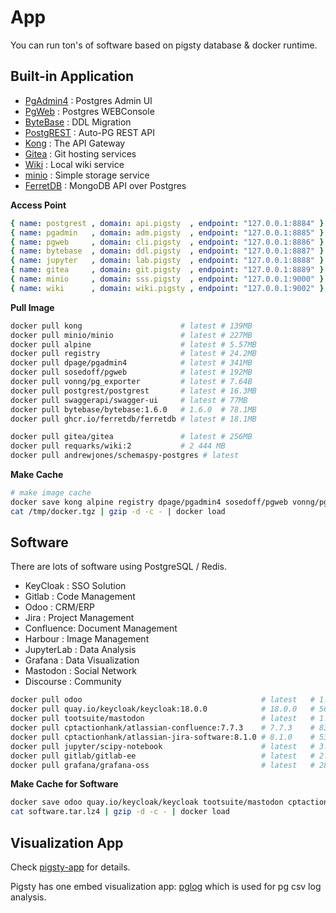 # App

You can run ton's of software based on pigsty database & docker runtime.


## Built-in Application

* [PgAdmin4](pgadmin/) : Postgres Admin UI
* [PgWeb](pgweb/) : Postgres WEBConsole
* [ByteBase](bytebase/) : DDL Migration
* [PostgREST](postgrest/) : Auto-PG REST API
* [Kong](kong/) : The API Gateway
* [Gitea](gitea/) : Git hosting services
* [Wiki](wiki/) : Local wiki service
* [minio](minio/) : Simple storage service
* [FerretDB](ferretdb/) : MongoDB API over Postgres


**Access Point**

```yaml
{ name: postgrest , domain: api.pigsty  , endpoint: "127.0.0.1:8884" }
{ name: pgadmin   , domain: adm.pigsty  , endpoint: "127.0.0.1:8885" }
{ name: pgweb     , domain: cli.pigsty  , endpoint: "127.0.0.1:8886" }
{ name: bytebase  , domain: ddl.pigsty  , endpoint: "127.0.0.1:8887" }
{ name: jupyter   , domain: lab.pigsty  , endpoint: "127.0.0.1:8888" }
{ name: gitea     , domain: git.pigsty  , endpoint: "127.0.0.1:8889" }
{ name: minio     , domain: sss.pigsty  , endpoint: "127.0.0.1:9000" }
{ name: wiki      , domain: wiki.pigsty , endpoint: "127.0.0.1:9002" }
```

**Pull Image**

```bash
docker pull kong                      # latest # 139MB
docker pull minio/minio               # latest # 227MB
docker pull alpine                    # latest # 5.57MB
docker pull registry                  # latest # 24.2MB
docker pull dpage/pgadmin4            # latest # 341MB
docker pull sosedoff/pgweb            # latest # 192MB
docker pull vonng/pg_exporter         # latest # 7.64B
docker pull postgrest/postgrest       # latest # 16.3MB
docker pull swaggerapi/swagger-ui     # latest # 77MB
docker pull bytebase/bytebase:1.6.0   # 1.6.0  # 78.1MB
docker pull ghcr.io/ferretdb/ferretdb # latest # 18.1MB

docker pull gitea/gitea               # latest # 256MB
docker pull requarks/wiki:2           # 2 444 MB
docker pull andrewjones/schemaspy-postgres # latest 
```

**Make Cache**

```bash
# make image cache
docker save kong alpine registry dpage/pgadmin4 sosedoff/pgweb vonng/pg_exporter postgrest/postgrest minio/minio bytebase/bytebase:1.6.0  | gzip -9 -c > /tmp/docker.tgz
cat /tmp/docker.tgz | gzip -d -c - | docker load  
```


## Software

There are lots of software using PostgreSQL / Redis.

* KeyCloak : SSO Solution
* Gitlab : Code Management
* Odoo : CRM/ERP
* Jira : Project Management
* Confluence: Document Management
* Harbour : Image Management
* JupyterLab : Data Analysis
* Grafana : Data Visualization
* Mastodon : Social Network
* Discourse : Community

```bash
docker pull odoo                                        # latest   # 1.49GB
docker pull quay.io/keycloak/keycloak:18.0.0            # 18.0.0   # 562MB
docker pull tootsuite/mastodon                          # latest   # 1.76GB
docker pull cptactionhank/atlassian-confluence:7.7.3    # 7.7.3    # 835MB
docker pull cptactionhank/atlassian-jira-software:8.1.0 # 8.1.0    # 531MB
docker pull jupyter/scipy-notebook                      # latest   # 3.01GB
docker pull gitlab/gitlab-ee                            # latest   # 2.69GB
docker pull grafana/grafana-oss                         # latest   # 286MB
```

**Make Cache for Software**

```bash
docker save odoo quay.io/keycloak/keycloak tootsuite/mastodon cptactionhank/atlassian-confluence cptactionhank/atlassian-jira-software jupyter/scipy-notebook gitlab/gitlab-ee grafana/grafana-oss | gzip -c - > software.tar.lz4
cat software.tar.lz4 | gzip -d -c - | docker load  
```


## Visualization App

Check [pigsty-app](https://github.com/Vonng/pigsty-app) for details.

Pigsty has one embed visualization app: [pglog](http://demo.pigsty.cc/d/pglog-overview) which is used for pg csv log analysis.
